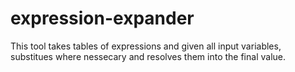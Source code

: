 expression-expander
===================

This tool takes tables of expressions and given all input variables, substitues where nessecary and resolves them into the final value.